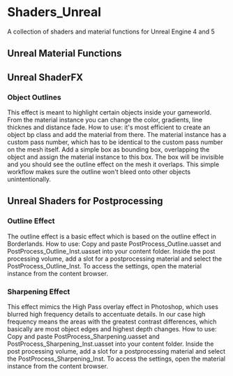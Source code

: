 # Shaders_Unreal
 A collection of shaders and material functions for Unreal Engine 4 and 5

 ## Unreal Material Functions

 ## Unreal ShaderFX
 ### Object Outlines
 This effect is meant to highlight certain objects inside your gameworld. From the material instance you can change the color, gradients, line thicknes and distance fade.
 How to use: it's most efficient to create an object bp class and add the material from there. The material instance has a custom pass number, which has to be identical to the custom pass number on the mesh itself. Add a simple box as bounding box, overlapping the object and assign the material instance to this box. The box will be invisible and you should see the outline effect on the mesh it overlaps. This simple workflow makes sure the outline won't bleed onto other objects unintentionally.

 ## Unreal Shaders for Postprocessing
 ### Outline Effect
 The outline effect is a basic effect which is based on the outline effect in Borderlands.
 How to use: Copy and paste PostProcess_Outline.uasset and PostProcess_Outline_Inst.uasset into your content folder. Inside the post processing volume, add a slot for a postprocessing material and select the PostProcess_Outline_Inst. To access the settings, open the material instance from the content browser.

 ### Sharpening Effect
 This effect mimics the High Pass overlay effect in Photoshop, which uses blurred high frequency details to accentuate details. In our case high frequency means the areas with the greatest contrast differences, which basically are most object edges and highest depth changes.
 How to use: Copy and paste PostProcess_Sharpening.uasset and PostProcess_Sharpening_Inst.uasset into your content folder. Inside the post processing volume, add a slot for a postprocessing material and select the PostProcess_Sharpening_Inst. To access the settings, open the material instance from the content browser.
